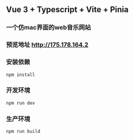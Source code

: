 ## Vue 3 + Typescript + Vite + Pinia

### 一个仿mac界面的web音乐网站
### 预览地址 http://175.178.164.2

### 安装依赖
```
npm install
```

### 开发环境
```
npm run dev
```

### 生产环境
```
npm run build
```

